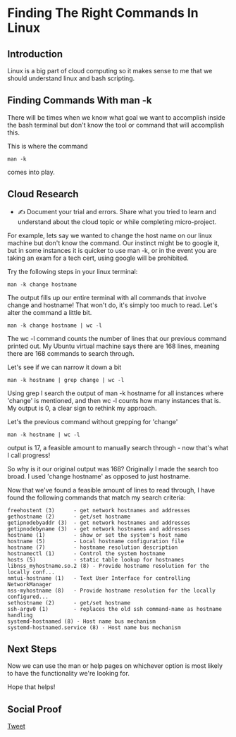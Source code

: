 <!-- This template removes the micro tutorial for a quicker post and removes images for a full template check out the 000-DAY-ARTICLE-LONG-TEMPLATE.MD-->



# Finding The Right Commands In Linux

## Introduction

Linux is a big part of cloud computing so it makes sense to me that we should understand linux and bash scripting.


## Finding Commands With man -k

There will be times when we know what goal we want to accomplish inside the bash terminal but don't know the tool or command that will accomplish this. 

This is where the command

```
man -k
``` 

comes into play. 

## Cloud Research

- ✍️ Document your trial and errors. Share what you tried to learn and understand about the cloud topic or while completing micro-project.

For example, lets say we wanted to change the host name on our linux machine but don't know the command. Our instinct might be to google it, but in some instances it is quicker to use man -k, or in the event you are taking an exam for a tech cert, using google will be prohibited.

Try the following steps in your linux terminal:

```
man -k change hostname
```

The output fills up our entire terminal with all commands that involve change and hostname! That won't do, it's simply too much to read. Let's alter the command a little bit.

```
man -k change hostname | wc -l
```

The wc -l command counts the number of lines that our previous command printed out. My Ubuntu virtual machine says there are 168 lines, meaning there are 168 commands to search through. 

Let's see if we can narrow it down a bit

```
man -k hostname | grep change | wc -l
```

Using grep I search the output of man -k hostname for all instances where 'change' is mentioned, and then wc -l counts how many instances that is. My output is 0, a clear sign to rethink my approach.

Let's the previous command without grepping for 'change'

```
man -k hostname | wc -l
```

output is 17, a feasible amount to manually search through - now that's what I call progress!

So why is it our original output was 168? Originally I made the search too broad. I used 'change hostname' as opposed to just hostname. 

Now that we've found a feasible amount of lines to read through, I have found the following commands that match my search criteria:

```
freehostent (3)      - get network hostnames and addresses
gethostname (2)      - get/set hostname
getipnodebyaddr (3)  - get network hostnames and addresses
getipnodebyname (3)  - get network hostnames and addresses
hostname (1)         - show or set the system's host name
hostname (5)         - Local hostname configuration file
hostname (7)         - hostname resolution description
hostnamectl (1)      - Control the system hostname
hosts (5)            - static table lookup for hostnames
libnss_myhostname.so.2 (8) - Provide hostname resolution for the locally conf...
nmtui-hostname (1)   - Text User Interface for controlling NetworkManager
nss-myhostname (8)   - Provide hostname resolution for the locally configured...
sethostname (2)      - get/set hostname
ssh-argv0 (1)        - replaces the old ssh command-name as hostname handling
systemd-hostnamed (8) - Host name bus mechanism
systemd-hostnamed.service (8) - Host name bus mechanism
```


## Next Steps
Now we can use the man or help pages on whichever option is most likely to have the functionality we're looking for. 

Hope that helps!

## Social Proof


[Tweet](https://twitter.com/lrnallday/status/1290994682328223744)